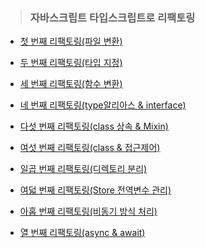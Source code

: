>### 자바스크립트 타입스크립트로 리팩토링   

- <a href="https://github.com/jiyun1006/javascript-typescript-refactoring/blob/main/refactoring/md_dir/refactoring_1.md">첫 번째 리팩토링(파일 변환)</a>     

- <a href="https://github.com/jiyun1006/javascript-typescript-refactoring/blob/main/refactoring/md_dir/refactoring_2.md">두 번째 리팩토링(타입 지정)</a>   

- <a href="https://github.com/jiyun1006/javascript-typescript-refactoring/blob/main/refactoring/md_dir/refactoring_3.md">세 번째 리팩토링(함수 변환)</a>   

- <a href="https://github.com/jiyun1006/javascript-typescript-refactoring/blob/main/refactoring/md_dir/refactoring_4.md">네 번째 리팩토링(type알리아스 & interface)</a>   

- <a href="https://github.com/jiyun1006/javascript-typescript-refactoring/blob/main/refactoring/md_dir/refactoring_5.md">다섯 번째 리팩토링(class 상속 & Mixin)</a>   

- <a href="https://github.com/jiyun1006/javascript-typescript-refactoring/blob/main/refactoring/md_dir/refactoring_6.md">여섯 번째 리팩토링(class & 접근제어)</a>     

- <a href="https://github.com/jiyun1006/javascript-typescript-refactoring/blob/main/refactoring/md_dir/refactoring_7.md">일곱 번째 리팩토링(디렉토리 분리)</a>   

- <a href="https://github.com/jiyun1006/javascript-typescript-refactoring/blob/main/refactoring/md_dir/refactoring_8.md">여덟 번째 리팩토링(Store 전역변수 관리)</a>     

- <a href="https://github.com/jiyun1006/javascript-typescript-refactoring/blob/main/refactoring/md_dir/refactoring_9.md">아홉 번째 리팩토링(비동기 방식 처리)</a>   

- <a href="https://github.com/jiyun1006/javascript-typescript-refactoring/blob/main/refactoring/md_dir/refactoring_10.md">열 번째 리팩토링(async & await)</a>

